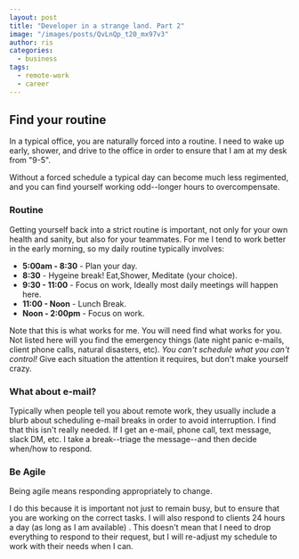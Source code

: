```yaml
---
layout: post
title: "Developer in a strange land. Part 2"
image: "/images/posts/QvLnQp_t20_mx97v3"
author: ris
categories:
  - business
tags:
  - remote-work
  - career
---
```


## Find your routine

In a typical office, you are naturally forced into a routine.  I need to wake up early, shower, and drive to the office in order to ensure that I am at my desk from "9-5".

Without a forced schedule a typical day can become much less regimented, and you can find yourself working odd--longer hours to overcompensate. 

### Routine

Getting yourself back into a strict routine is important, not only for your own health and sanity, but also for your teammates.  For me I tend to work better in the early morning,  so my daily routine typically involves:

* **5:00am - 8:30** - Plan your day.  
* **8:30** - Hygeine break! Eat,Shower, Meditate (your choice).
* **9:30 - 11:00** - Focus on work, Ideally most daily meetings will happen here.
* **11:00 - Noon** - Lunch Break.
* **Noon - 2:00pm** - Focus on work.

Note that this is what works for me.  You will need find what works for you. Not listed here will you find the emergency things (late night panic e-mails, client phone calls, natural disasters, etc).  *You can't schedule what you can't control!*  Give each situation the attention it requires, but don't make yourself crazy.

### What about e-mail?

Typically when people tell you about remote work, they usually include a blurb about scheduling e-mail breaks in order to avoid interruption.  I find that this isn't really needed.  If I get an e-mail, phone call, text message, slack DM, etc.  I take a break--triage the message--and then decide when/how to respond.

### Be Agile

Being agile means responding appropriately to change. 

I do this because it is important not just to remain busy, but to ensure that you are working on the correct tasks.  I will also respond to clients 24 hours a day (as long as I am available) .  This doesn't mean that I need to drop everything to respond to their request,  but I will re-adjust my schedule to work with their needs when I can.